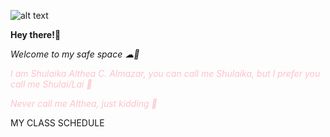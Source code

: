 ![alt text](![image](https://user-images.githubusercontent.com/118333524/203055397-bde18cd4-64ec-4380-bdfb-989fd52e4cf1.png))


**Hey there!👋**

*Welcome to my safe space ☁🍃*

<span style="color: pink">*I am Shulaika Althea C. Almazar, you can call me Shulaika, but I prefer you call me Shulai/Lai 💐*</span>

<span style="color: pink">*Never call me Althea, just kidding 🤭*</span>

<span style="color:dark pink">MY CLASS SCHEDULE</span>
